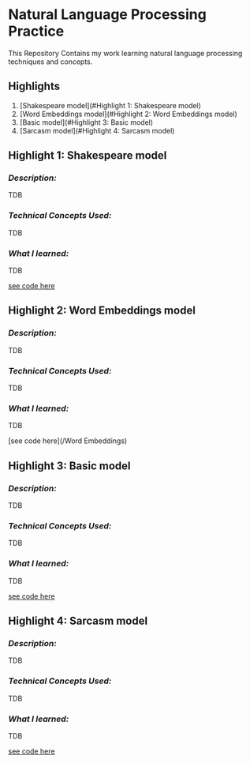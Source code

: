 # Natural Language Processing Practice
This Repository Contains my work learning natural language processing techniques and concepts.  


## **Highlights** 
  1. [Shakespeare model](#Highlight 1: Shakespeare model)
  2. [Word Embeddings model](#Highlight 2: Word Embeddings model)
  3. [Basic model](#Highlight 3: Basic model)
  4. [Sarcasm model](#Highlight 4: Sarcasm model)
  
## **Highlight 1: Shakespeare model**  
### **_Description:_** 
TDB 

### **_Technical Concepts Used:_**
TDB
  
### **_What I learned:_**
TDB  

[see code here](/Shake)

## **Highlight 2: Word Embeddings model**  
### **_Description:_** 
TDB 

### **_Technical Concepts Used:_**
TDB
  
### **_What I learned:_**
TDB  

[see code here](/Word Embeddings)

## **Highlight 3: Basic model**  
### **_Description:_** 
TDB 

### **_Technical Concepts Used:_**
TDB
  
### **_What I learned:_**
TDB  

[see code here](/basics)


## **Highlight 4: Sarcasm model**  
### **_Description:_** 
TDB 

### **_Technical Concepts Used:_**
TDB
  
### **_What I learned:_**
TDB  

[see code here](/sarcasm)
  
